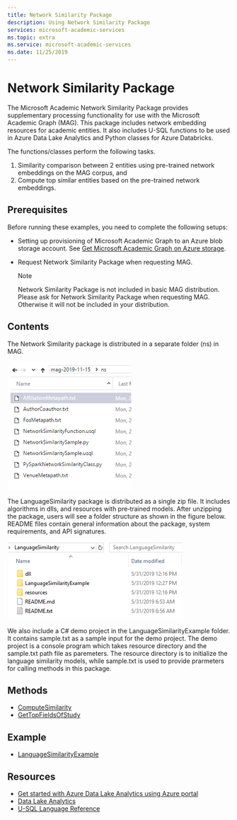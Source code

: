 ```yaml
---
title: Network Similarity Package
description: Using Network Similarity Package
services: microsoft-academic-services
ms.topic: extra
ms.service: microsoft-academic-services
ms.date: 11/25/2019
---
```

# Network Similarity Package

The Microsoft Academic Network Similarity Package provides supplementary processing functionality for use with the Microsoft Academic Graph (MAG). This package includes network embedding resources for academic entities. It also includes U-SQL functions to be used in Azure Data Lake Analytics and Python classes for Azure Databricks.

The functions/classes perform the following tasks.

1. Similarity comparison between 2 entities using pre-trained network embeddings on the MAG corpus, and
2. Compute top similar entities based on the pre-trained network embeddings.

## Prerequisites

Before running these examples, you need to complete the following setups:

* Setting up provisioning of Microsoft Academic Graph to an Azure blob storage account. See [Get Microsoft Academic Graph on Azure storage](get-started-setup-provisioning.md).

* Request Network Similarity Package when requesting MAG.

  > [!NOTE]
  > Network Similarity Package is not included in basic MAG distribution. Please ask for Network Similarity Package when requesting MAG. Otherwise it will not be included in your distribution.

## Contents

The Network Similarity package is distributed in a separate folder (ns) in MAG.

  ![Network Similarity folder](media/network-similarity/folder.png "Network Similarity folder")

The LanguageSimilarity package is distributed as a single zip file. It includes algorithms in dlls, and resources with pre‑trained models. After unzipping the package, users will see a folder structure as shown in the figure below. README files contain general information about the package, system requirements, and API signatures.

  ![Language Similarity Package content](media/language-similarity/content.png "Language Similarity Package content")

We also include a C# demo project in the LanguageSimilarityExample folder. It contains sample.txt as a sample input for the demo project.
The demo project is a console program which takes resource directory and the sample.txt path file as paremeters. The resource directory is to initialize the language similarity models, while sample.txt is used to provide prarmeters for calling methods in this package.

## Methods

* [ComputeSimilarity](language-similarity-computesimilarity.md)
* [GetTopFieldsOfStudy](language-similarity-gettopfieldsofstudy.md)

## Example

* [LanguageSimilarityExample](language-similarity-example.md)

## Resources

* [Get started with Azure Data Lake Analytics using Azure portal](https://docs.microsoft.com/azure/data-lake-analytics/data-lake-analytics-get-started-portal)
* [Data Lake Analytics](https://azure.microsoft.com/services/data-lake-analytics/)
* [U-SQL Language Reference](https://docs.microsoft.com/u-sql/)
